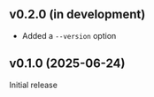 v0.2.0 (in development)
-----------------------
- Added a `--version` option

v0.1.0 (2025-06-24)
-------------------
Initial release
